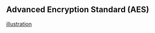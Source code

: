 ## Advanced Encryption Standard (AES)

[illustration](https://www.geeksforgeeks.org/advanced-encryption-standard-aes/)
